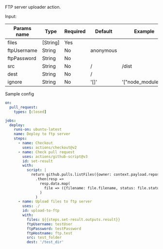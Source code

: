 FTP server uploader action.

Input:

|Params name|Type|Required|Default|Example|
|--|--|--|--|--|
|files|[String]|Yes|
|ftpUsername|String|No|anonymous|
|ftpPassword|String|No|
|src|String|No|/|/dist|
|dest|String|No|/
|ignore|String|No|'[]'|'["node_modules"]'

Sample config


```yaml
on:
  pull_request:
    types: [closed]

jobs:
  deploy:
    runs-on: ubuntu-latest
    name: Deploy to ftp server
    steps:
      - name: Checkout
        uses: actions/checkout@v2
      - name: Check pull request
        uses: actions/github-script@v3
        id: set-result
        with:
          script: |
            return github.pulls.listFiles({owner: context.payload.repository.owner.login, repo: context.payload.repository.name, pull_number: context.payload.number})
              .then(resp => 
                resp.data.map(
                  file => ({filename: file.filename, status: file.status})
                )
              )
      - name: Upload files to ftp server
        uses: ./ 
        id: upload-to-ftp
        with:
          files: ${{steps.set-result.outputs.result}}
          ftpUsername: testUser
          ftpPassword: testPassword
          ftpHostname: ftp.test
          src: test_folder
          dest: '/test_dir'
```
